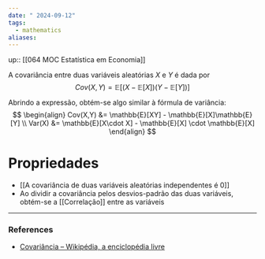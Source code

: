 ```yaml
---
date: " 2024-09-12"
tags:
  - mathematics
aliases:
---
```


up:: [[064 MOC Estatística em Economia]]

A covariância entre duas variáveis aleatórias $X$ e $Y$ é dada por
$$
Cov(X,Y) = \mathbb{E}[(X-\mathbb{E}[X])(Y-\mathbb{E}[Y])]
$$

Abrindo a expressão, obtém-se algo similar à fórmula de variância:
$$
\begin{align}
Cov(X,Y) &= \mathbb{E}[XY] - \mathbb{E}[X]\mathbb{E}[Y] \\
Var(X) &= \mathbb{E}[X\cdot X] - \mathbb{E}[X] \cdot \mathbb{E}[X]
\end{align}
$$

# Propriedades
- [[A covariância de duas variáveis aleatórias independentes é 0]]
- Ao dividir a covariância pelos desvios-padrão das duas variáveis, obtém-se a [[Correlação]] entre as variáveis

---
### References
- [Covariância – Wikipédia, a enciclopédia livre](https://pt.wikipedia.org/wiki/Covari%C3%A2ncia)